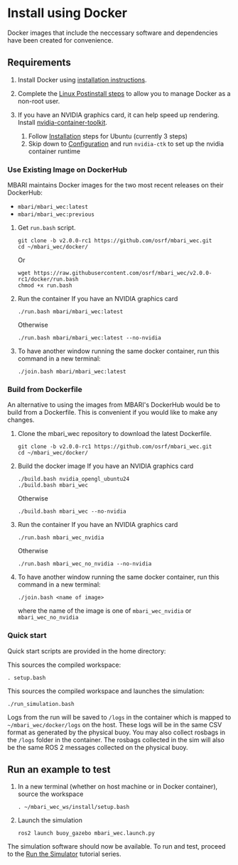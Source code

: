 # Install using Docker

Docker images that include the neccessary software and dependencies have been created for
convenience. 

## Requirements

1. Install Docker using [installation instructions](https://docs.docker.com/engine/install/ubuntu/).

2. Complete the [Linux Postinstall steps](https://docs.docker.com/engine/install/linux-postinstall/)
   to allow you to manage Docker as a non-root user.

3. If you have an NVIDIA graphics card, it can help speed up rendering. Install
   [nvidia-container-toolkit](https://docs.nvidia.com/datacenter/cloud-native/container-toolkit/install-guide.html#docker).
    1. Follow [Installation](https://docs.nvidia.com/datacenter/cloud-native/container-toolkit/latest/install-guide.html#with-apt-ubuntu-debian) steps for Ubuntu (currently 3 steps)
    2. Skip down to [Configuration](https://docs.nvidia.com/datacenter/cloud-native/container-toolkit/latest/install-guide.html#configuring-docker) and run `nvidia-ctk` to set up the nvidia container
          runtime

### Use Existing Image on DockerHub
MBARI maintains Docker images for the two most recent releases on their DockerHub:
  - `mbari/mbari_wec:latest`
  - `mbari/mbari_wec:previous`

1. Get `run.bash` script.
   ```
   git clone -b v2.0.0-rc1 https://github.com/osrf/mbari_wec.git
   cd ~/mbari_wec/docker/
   ```
   Or
   ```
   wget https://raw.githubusercontent.com/osrf/mbari_wec/v2.0.0-rc1/docker/run.bash
   chmod +x run.bash
   ```

2. Run the container
   If you have an NVIDIA graphics card
   ```
   ./run.bash mbari/mbari_wec:latest
   ```
   Otherwise
   ```
   ./run.bash mbari/mbari_wec:latest --no-nvidia
   ```

3. To have another window running the same docker container, run this command in a new terminal:
   ```
   ./join.bash mbari/mbari_wec:latest
   ```

### Build from Dockerfile
An alternative to using the images from MBARI's DockerHub would be to build from a Dockerfile. This
is convenient if you would like to make any changes.

1. Clone the mbari_wec repository to download the latest Dockerfile.
   ```
   git clone -b v2.0.0-rc1 https://github.com/osrf/mbari_wec.git
   cd ~/mbari_wec/docker/
   ```

2. Build the docker image
   If you have an NVIDIA graphics card
   ```
   ./build.bash nvidia_opengl_ubuntu24
   ./build.bash mbari_wec
   ```
   Otherwise
   ```
   ./build.bash mbari_wec --no-nvidia
   ```

3. Run the container
   If you have an NVIDIA graphics card
   ```
   ./run.bash mbari_wec_nvidia
   ```
   Otherwise
   ```
   ./run.bash mbari_wec_no_nvidia --no-nvidia
   ```

4. To have another window running the same docker container, run this command in a new terminal:
   ```
   ./join.bash <name of image>
   ```
   where the name of the image is one of `mbari_wec_nvidia` or `mbari_wec_no_nvidia`

### Quick start

Quick start scripts are provided in the home directory:

This sources the compiled workspace:
```
. setup.bash
```

This sources the compiled workspace and launches the simulation:
```
./run_simulation.bash
```

Logs from the run will be saved to `/logs` in the container which is mapped
to `~/mbari_wec/docker/logs` on the host. These logs will be in the same CSV format as generated by
the physical buoy. You may also collect rosbags in the `/logs` folder in the container. The rosbags
collected in the sim will also be the same ROS 2 messages collected on the physical buoy.

## Run an example to test

1. In a new terminal (whether on host machine or in Docker container), source the workspace
   ```
   . ~/mbari_wec_ws/install/setup.bash
   ```

2. Launch the simulation
   ```
   ros2 launch buoy_gazebo mbari_wec.launch.py
   ```

The simulation software should now be available.  To run and test, proceed to the
[Run the Simulator](../../tutorials.md#running-the-simulator) tutorial series.
